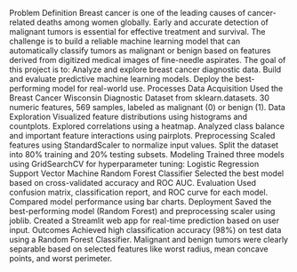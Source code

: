 Problem Definition Breast cancer is one of the leading causes of cancer-related deaths among women globally. Early and accurate detection of malignant tumors is essential for effective treatment and survival. The challenge is to build a reliable machine learning model that can automatically classify tumors as malignant or benign based on features derived from digitized medical images of fine-needle aspirates. The goal of this project is to: Analyze and explore breast cancer diagnostic data. Build and evaluate predictive machine learning models. Deploy the best-performing model for real-world use. Processes Data Acquisition Used the Breast Cancer Wisconsin Diagnostic Dataset from sklearn.datasets. 30 numeric features, 569 samples, labeled as malignant (0) or benign (1). Data Exploration Visualized feature distributions using histograms and countplots. Explored correlations using a heatmap. Analyzed class balance and important feature interactions using pairplots. Preprocessing Scaled features using StandardScaler to normalize input values. Split the dataset into 80% training and 20% testing subsets. Modeling Trained three models using GridSearchCV for hyperparameter tuning: Logistic Regression Support Vector Machine Random Forest Classifier Selected the best model based on cross-validated accuracy and ROC AUC. Evaluation Used confusion matrix, classification report, and ROC curve for each model. Compared model performance using bar charts. Deployment Saved the best-performing model (Random Forest) and preprocessing scaler using joblib. Created a Streamlit web app for real-time prediction based on user input. Outcomes Achieved high classification accuracy (98%) on test data using a Random Forest Classifier. Malignant and benign tumors were clearly separable based on selected features like worst radius, mean concave points, and worst perimeter.
